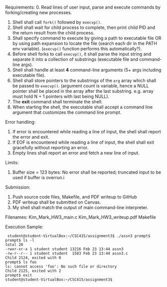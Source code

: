 Requirements:
0. Read lines of user input, parse and execute commands by forking/creating new
processes.
1. Shell shall call `fork()` followed by `execvp()`.
2. Shell shall wait for child process to complete, then print child PID and the
   return result from the child process.
3. Shall specify command to execute by giving a path to executable file OR by
   using path expansion to locate the file (search each dir in the PATH env
   variable).  (`execvp()` function performs this automatically?).
4. Before shell forks to call `execvp()`, it shall parse the input string and
   separate it into a collection of substrings (executable file and command-line
   args).
5. Shell shall handle at least **4** command-line arguments (5+ args including
   executable file).
6. Shell shall store pointers to the substrings of the `arg` array which shall
   be passed to `execvp()`. (argument count is variable, hence a NULL pointer
   shall be placed in the array after the last substring. e.g. array must hold N
   \+ 1 pointers with last being NULL).
7. The **exit** command shall terminate the shell.
8. When starting the shell, the executable shall accept a command line argument
   that customizes the command line prompt.

Error handling:
1. If error is encountered while reading a line of input, the shell shall report
   the error and exit.
2. If EOF is encountered while reading a line of input, the shell shall exit
   gracefully without reporting an error.
3. Empty lines shall report an error and fetch a new line of input.

Limits:
1. Buffer size = 123 bytes: No error shall be reported; truncated input to be
   used if buffer is overrun.i

Submission:
1. Push source code files, Makefile, and PDF writeup to GitHub
2. PDF writeup shall be submitted on Canvas.
3. My shell shall match the output of main command-line interpreter.

Filenames:
Kim_Mark_HW3_main.c
Kim_Mark_HW3_writeup.pdf
Makefile


Execution Sample:
```
 student@student-VirtualBox:~/CSC415/assignment3$ ./assn3 prompt$
prompt$ ls -l
total 20
-rwxr-xr-x 1 student student 13216 Feb 23 13:44 assn3
-rw-r--r-- 1 student student  1583 Feb 23 13:44 assn3.c
Child 2124, exited with 0
prompt$ ls foo
ls: cannot access 'foo': No such file or directory
Child 2125, exited with 2
prompt$ exit
student@student-VirtualBox:~/CSC415/assignment3$
```
